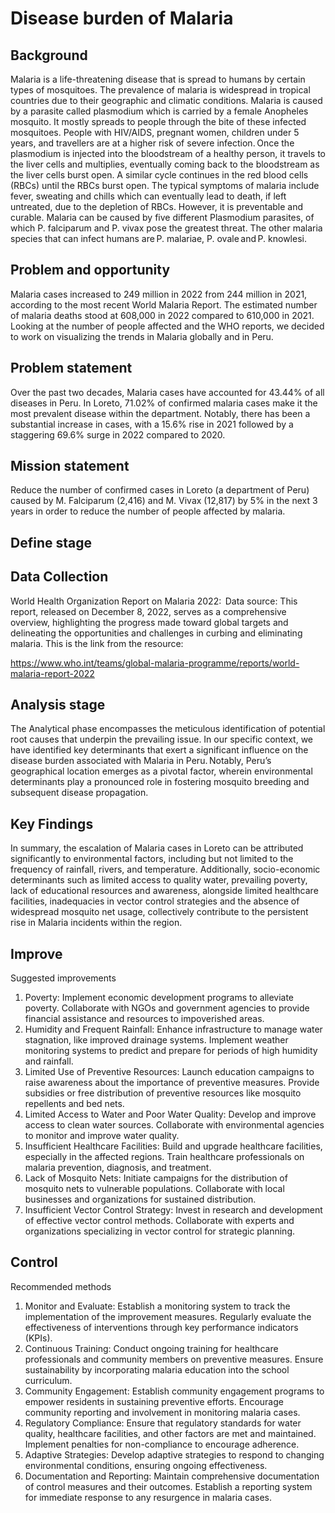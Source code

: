 # Disease burden of Malaria

## Background
Malaria is a life-threatening disease that is spread to humans by certain types of mosquitoes. The prevalence of malaria is widespread in tropical countries due to their geographic and climatic conditions. Malaria is caused by a parasite called plasmodium which is carried by a female Anopheles mosquito. It mostly spreads to people through the bite of these infected mosquitoes. People with HIV/AIDS, pregnant women, children under 5 years, and travellers are at a higher risk of severe infection. Once the plasmodium is injected into the bloodstream of a healthy person, it travels to the liver cells and multiplies, eventually coming back to the bloodstream as the liver cells burst open. A similar cycle continues in the red blood cells (RBCs) until the RBCs burst open. The typical symptoms of malaria include fever, sweating and chills which can eventually lead to death, if left untreated, due to the depletion of RBCs. However, it is preventable and curable. Malaria can be caused by five different Plasmodium parasites, of which P. falciparum and P. vivax pose the greatest threat. The other malaria species that can infect humans are P. malariae, P. ovale and P. knowlesi. 

## Problem and opportunity
Malaria cases increased to 249 million in 2022 from 244 million in 2021, according to the most recent World Malaria Report. The estimated number of malaria deaths stood at 608,000 in 2022 compared to 610,000 in 2021. Looking at the number of people affected and the WHO reports, we decided to work on visualizing the trends in Malaria globally and in Peru. 

## Problem statement
Over the past two decades, Malaria cases have accounted for 43.44% of all diseases in Peru. In Loreto, 71.02% of confirmed malaria cases make it the most prevalent disease within the department. Notably, there has been a substantial increase in cases, with a 15.6% rise in 2021 followed by a staggering 69.6% surge in 2022 compared to 2020. 

## Mission statement
Reduce the number of confirmed cases in Loreto (a department of Peru) caused by M. Falciparum (2,416) and M. Vivax (12,817) by 5% in the next 3 years in order to reduce the number of people affected by malaria. 

## Define stage


## Data Collection
World Health Organization Report on Malaria 2022:  
Data source: This report, released on December 8, 2022, serves as a comprehensive overview, highlighting the progress made toward global targets and delineating the opportunities and challenges in curbing and eliminating malaria. This is the link from the resource:  

https://www.who.int/teams/global-malaria-programme/reports/world-malaria-report-2022 

## Analysis stage
The Analytical phase encompasses the meticulous identification of potential root causes that underpin the prevailing issue. In our specific context, we have identified key determinants that exert a significant influence on the disease burden associated with Malaria in Peru. Notably, Peru’s geographical location emerges as a pivotal factor, wherein environmental determinants play a pronounced role in fostering mosquito breeding and subsequent disease propagation.  

## Key Findings
In summary, the escalation of Malaria cases in Loreto can be attributed significantly to environmental factors, including but not limited to the frequency of rainfall, rivers, and temperature. Additionally, socio-economic determinants such as limited access to quality water, prevailing poverty, lack of educational resources and awareness, alongside limited healthcare facilities, inadequacies in vector control strategies and the absence of widespread mosquito net usage, collectively contribute to the persistent rise in Malaria incidents within the region.

## Improve 
Suggested improvements 

1. Poverty: Implement economic development programs to alleviate poverty. Collaborate with NGOs and government agencies to provide financial assistance and resources to impoverished areas. 
2. Humidity and Frequent Rainfall: Enhance infrastructure to manage water stagnation, like improved drainage systems. Implement weather monitoring systems to predict and prepare for periods of high humidity and rainfall. 
3. Limited Use of Preventive Resources: Launch education campaigns to raise awareness about the importance of preventive measures. Provide subsidies or free distribution of preventive resources like mosquito repellents and bed nets. 
4. Limited Access to Water and Poor Water Quality: Develop and improve access to clean water sources. Collaborate with environmental agencies to monitor and improve water quality. 
5. Insufficient Healthcare Facilities: Build and upgrade healthcare facilities, especially in the affected regions. Train healthcare professionals on malaria prevention, diagnosis, and treatment. 
6. Lack of Mosquito Nets: Initiate campaigns for the distribution of mosquito nets to vulnerable populations. Collaborate with local businesses and organizations for sustained distribution. 
7. Insufficient Vector Control Strategy: Invest in research and development of effective vector control methods. Collaborate with experts and organizations specializing in vector control for strategic planning.

## Control
Recommended methods 
1. Monitor and Evaluate: Establish a monitoring system to track the implementation of the improvement measures. Regularly evaluate the effectiveness of interventions through key performance indicators (KPIs). 
2. Continuous Training: Conduct ongoing training for healthcare professionals and community members on preventive measures. Ensure sustainability by incorporating malaria education into the school curriculum. 
3. Community Engagement: Establish community engagement programs to empower residents in sustaining preventive efforts. Encourage community reporting and involvement in monitoring malaria cases. 
4. Regulatory Compliance: Ensure that regulatory standards for water quality, healthcare facilities, and other factors are met and maintained. Implement penalties for non-compliance to encourage adherence. 
5. Adaptive Strategies: Develop adaptive strategies to respond to changing environmental conditions, ensuring ongoing effectiveness. 
6. Documentation and Reporting: Maintain comprehensive documentation of control measures and their outcomes. Establish a reporting system for immediate response to any resurgence in malaria cases. 
